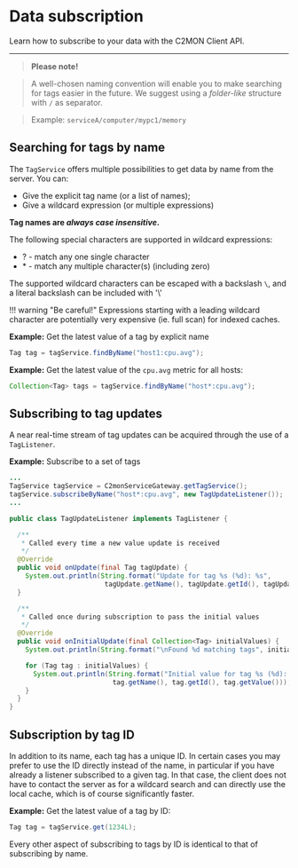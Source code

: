 # Data subscription

Learn how to subscribe to your data with the C2MON Client API.

---

> **Please note!**

> A well-chosen naming convention will enable you to make searching for tags easier in the future.
> We suggest using a _folder-like_ structure with `/` as separator.

> Example: `serviceA/computer/mypc1/memory`


## Searching for tags by name

The `TagService` offers multiple possibilities to get data by name from the server. You can:

- Give the explicit tag name (or a list of names);
- Give a wildcard expression (or multiple expressions)

**Tag names are *always case insensitive*.**

The following special characters are supported in wildcard expressions:

- ? - match any one single character
- \* - match any multiple character(s) (including zero)

The supported wildcard characters can be escaped with a backslash `\`, and a literal backslash can be included with '\\'

!!! warning "Be careful!"
    Expressions starting with a leading wildcard character are potentially very expensive (ie. full scan) for indexed caches.

**Example:** Get the latest value of a tag by explicit name
```java
Tag tag = tagService.findByName("host1:cpu.avg");
```

**Example:** Get the latest value of the `cpu.avg` metric for all hosts:
```java
Collection<Tag> tags = tagService.findByName("host*:cpu.avg");
```




## Subscribing to tag updates

A near real-time stream of tag updates can be acquired through the use of a `TagListener`.

**Example:** Subscribe to a set of tags
```java
...
TagService tagService = C2monServiceGateway.getTagService();
tagService.subscribeByName("host*:cpu.avg", new TagUpdateListener());
...

public class TagUpdateListener implements TagListener {

  /**
   * Called every time a new value update is received
   */
  @Override
  public void onUpdate(final Tag tagUpdate) {
    System.out.println(String.format("Update for tag %s (%d): %s",
                        tagUpdate.getName(), tagUpdate.getId(), tagUpdate.getValue()));
  }

  /**
   * Called once during subscription to pass the initial values
   */
  @Override
  public void onInitialUpdate(final Collection<Tag> initialValues) {
    System.out.println(String.format("\nFound %d matching tags", initialValues.size()));

    for (Tag tag : initialValues) {
      System.out.println(String.format("Initial value for tag %s (%d): %s",
                          tag.getName(), tag.getId(), tag.getValue()));
    }
  }
}
```

## Subscription by tag ID

In addition to its name, each tag has a unique ID. In certain cases you may prefer to use the ID directly instead of the name, in particular if
you have already a listener subscribed to a given tag. In that case, the client does not have to contact the server as for a wildcard search and can
directly use the local cache, which is of course significantly faster.

**Example:** Get the latest value of a tag by ID:
```java
Tag tag = tagService.get(1234L);
```

Every other aspect of subscribing to tags by ID is identical to that of subscribing by name.






[c2mon-client.properties]: https://github.com/c2mon/c2mon-web-ui/blob/master/src/dist/tar/conf/c2mon-client.properties
